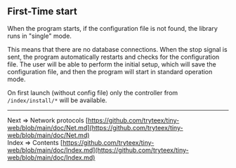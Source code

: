 ## First-Time start

When the program starts, if the configuration file is not found, the library runs in "single" mode.

This means that there are no database connections. When the stop signal is sent, the program automatically restarts and checks for the configuration file. The user will be able to perform the initial setup, which will save the configuration file, and then the program will start in standard operation mode.

On first launch (without config file) only the controller from `/index/install/*` will be available.
___
Next => Network protocols [https://github.com/tryteex/tiny-web/blob/main/doc/Net.md](https://github.com/tryteex/tiny-web/blob/main/doc/Net.md)  
Index => Contents [https://github.com/tryteex/tiny-web/blob/main/doc/Index.md](https://github.com/tryteex/tiny-web/blob/main/doc/Index.md)  